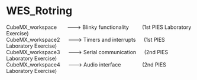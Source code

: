 # WES_Rotring
CubeMX_workspace&emsp;&emsp;---> Blinky functionality &emsp;&emsp; (1st PIES Laboratory Exercise)\
CubeMX_workspace2 &emsp;	---> Timers and interrupts &emsp; (1st PIES Laboratory Exercise)\
CubeMX_workspace3 &emsp; ---> Serial communication &emsp;	(2nd PIES Laboratory Exercise)\
CubeMX_workspace4	&emsp;  ---> Audio interface &emsp; &emsp; &emsp; (2nd PIES Laboratory Exercise)
